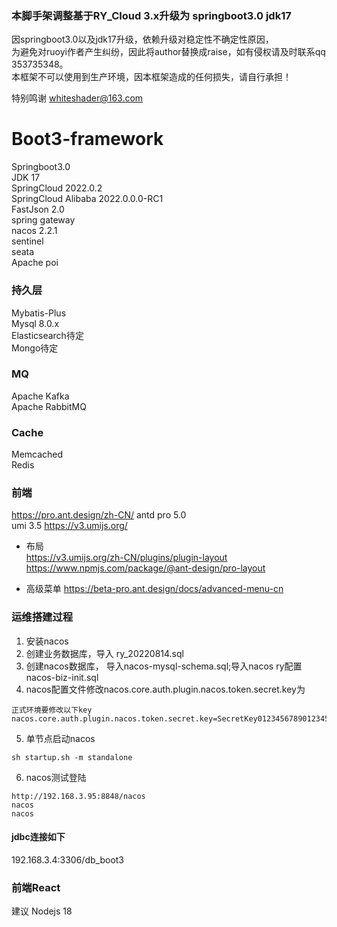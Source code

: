 ### 本脚手架调整基于RY_Cloud 3.x升级为 springboot3.0 jdk17
因springboot3.0以及jdk17升级，依赖升级对稳定性不确定性原因，  
为避免对ruoyi作者产生纠纷，因此将author替换成raise，如有侵权请及时联系qq 353735348。  
本框架不可以使用到生产环境，因本框架造成的任何损失，请自行承担！

特别鸣谢 whiteshader@163.com

# Boot3-framework
Springboot3.0  
JDK 17  
SpringCloud 2022.0.2   
SpringCloud Alibaba 2022.0.0.0-RC1      
FastJson 2.0  
spring gateway  
nacos 2.2.1  
sentinel  
seata  
Apache poi  

### 持久层
Mybatis-Plus  
Mysql 8.0.x  
Elasticsearch待定   
Mongo待定    

### MQ
Apache Kafka   
Apache RabbitMQ

### Cache
Memcached  
Redis

### 前端
https://pro.ant.design/zh-CN/
antd pro 5.0  
umi 3.5
https://v3.umijs.org/

* 布局  
https://v3.umijs.org/zh-CN/plugins/plugin-layout
https://www.npmjs.com/package/@ant-design/pro-layout

* 高级菜单
https://beta-pro.ant.design/docs/advanced-menu-cn



### 运维搭建过程
1. 安装nacos
2. 创建业务数据库，导入 ry_20220814.sql
3. 创建nacos数据库， 导入nacos-mysql-schema.sql;导入nacos ry配置nacos-biz-init.sql
4. nacos配置文件修改nacos.core.auth.plugin.nacos.token.secret.key为
```
正式环境要修改以下key
nacos.core.auth.plugin.nacos.token.secret.key=SecretKey012345678901234567890123456789012345678901234567890123456789
```
5. 单节点启动nacos
```
sh startup.sh -m standalone
```
6. nacos测试登陆
```
http://192.168.3.95:8848/nacos 
nacos
nacos
```

#### jdbc连接如下
192.168.3.4:3306/db_boot3

### 前端React
建议 Nodejs 18

